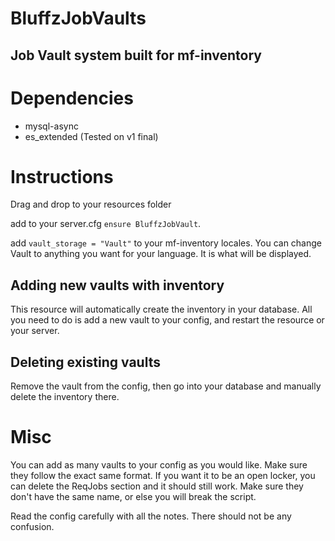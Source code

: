 # BluffzJobVaults
## Job Vault system built for mf-inventory

# Dependencies
- mysql-async
- es_extended (Tested on v1 final)

# Instructions
Drag and drop to your resources folder

add to your server.cfg `ensure BluffzJobVault`.

add `vault_storage = "Vault"` to your mf-inventory locales. You can change Vault to anything you want for your language. It is what will be displayed.

## Adding new vaults with inventory

This resource will automatically create the inventory in your database. All you need to do is add a new vault to your config, and restart the resource or your server.

## Deleting existing vaults

Remove the vault from the config, then go into your database and manually delete the inventory there.

# Misc

You can add as many vaults to your config as you would like. Make sure they follow the exact same format. If you want it to be an open locker, you can delete the ReqJobs section and it should still work. Make sure they don't have the same name, or else you will break the script.

Read the config carefully with all the notes. There should not be any confusion.
